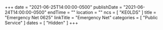 +++
date = "2021-06-25T14:00:00-0500"
publishDate = "2021-06-24T14:00:00-0500"
endTime = ""
location = ""
ncs = [ "KE0LDS" ]
title = "Emergency Net 0625"
linkTitle = "Emergency Net"
categories = [ "Public Service" ]
dates = [ "Hidden" ]
+++
